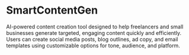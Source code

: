 # SmartContentGen
AI-powered content creation tool designed to help freelancers and small businesses generate targeted, engaging content quickly and efficiently. Users can create social media posts, blog outlines, ad copy, and email templates using customizable options for tone, audience, and platform.
